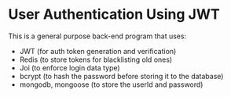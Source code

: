 # User Authentication Using JWT

This is a general purpose back-end program that uses:

- JWT (for auth token generation and verification)
- Redis (to store tokens for blacklisting old ones)
- Joi (to enforce login data type)
- bcrypt (to hash the password before storing it to the database)
- mongodb, mongoose (to store the userId and password)
